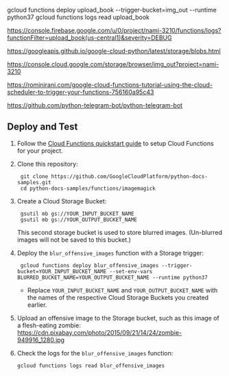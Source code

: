 gcloud functions deploy upload_book --trigger-bucket=img_out --runtime python37
gcloud functions logs read upload_book

https://console.firebase.google.com/u/0/project/nami-3210/functions/logs?functionFilter=upload_book(us-central1)&severity=DEBUG

https://googleapis.github.io/google-cloud-python/latest/storage/blobs.html

https://console.cloud.google.com/storage/browser/img_out?project=nami-3210

https://rominirani.com/google-cloud-functions-tutorial-using-the-cloud-scheduler-to-trigger-your-functions-756160a95c43

https://github.com/python-telegram-bot/python-telegram-bot

## Deploy and Test

1. Follow the [Cloud Functions quickstart guide][quickstart] to setup Cloud
Functions for your project.

1. Clone this repository:

        git clone https://github.com/GoogleCloudPlatform/python-docs-samples.git
        cd python-docs-samples/functions/imagemagick

1. Create a Cloud Storage Bucket:

        gsutil mb gs://YOUR_INPUT_BUCKET_NAME
        gsutil mb gs://YOUR_OUTPUT_BUCKET_NAME

     This second storage bucket is used to store blurred images. (Un-blurred images will not be saved to this bucket.)

1. Deploy the `blur_offensive_images` function with a Storage trigger:

        gcloud functions deploy blur_offensive_images --trigger-bucket=YOUR_INPUT_BUCKET_NAME --set-env-vars BLURRED_BUCKET_NAME=YOUR_OUTPUT_BUCKET_NAME --runtime python37

    * Replace `YOUR_INPUT_BUCKET_NAME` and `YOUR_OUTPUT_BUCKET_NAME` with the names of the respective Cloud Storage Buckets you created earlier.

1.  Upload an offensive image to the Storage bucket, such as this image of
    a flesh-eating zombie: https://cdn.pixabay.com/photo/2015/09/21/14/24/zombie-949916_1280.jpg

1.  Check the logs for the `blur_offensive_images` function:

        gcloud functions logs read blur_offensive_images

[quickstart]: https://cloud.google.com/functions/quickstart

